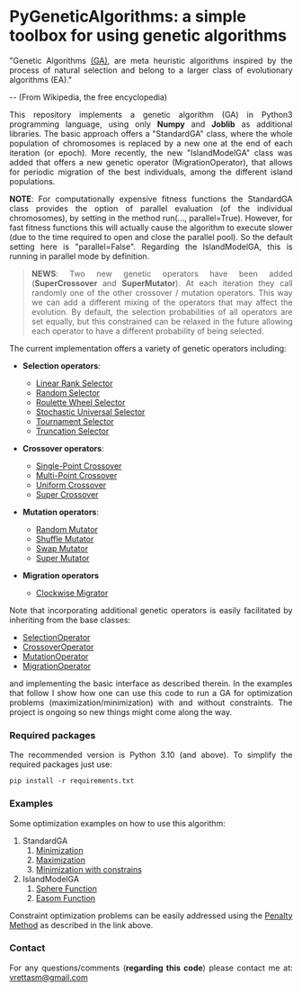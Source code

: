 # PyGeneticAlgorithms: a simple toolbox for using genetic algorithms
<div align="justify">

"Genetic Algorithms [(GA)](https://en.wikipedia.org/wiki/Genetic_algorithm), are meta heuristic algorithms
inspired by the process of natural selection and belong to a larger class of evolutionary algorithms (EA)."

-- (From Wikipedia, the free encyclopedia)

This repository implements a genetic algorithm (GA) in Python3 programming language, using only **Numpy** and **Joblib**
as additional libraries. The basic approach offers a "StandardGA" class, where the whole population of chromosomes is
replaced by a new one at the end of each iteration (or epoch). More recently, the new "IslandModelGA" class was added
that offers a new genetic operator (MigrationOperator), that allows for periodic migration of the best individuals,
among the different island populations.
  
**NOTE**:
For computationally expensive fitness functions the StandardGA class provides the option of parallel evaluation
(of the individual chromosomes), by setting in the method run(..., parallel=True). However, for fast fitness
functions this will actually cause the algorithm to execute slower (due to the time required to open and close the
parallel pool). So the default setting here is "parallel=False". Regarding the IslandModelGA, this is running in
parallel mode by definition.

  > **NEWS**:
  > Two new genetic operators have been added (**SuperCrossover** and **SuperMutator**). At each iteration they call
  > randomly one of the other crossover / mutation operators. This way we can add a different mixing of the operators
  > that may affect the evolution. By default, the selection probabilities of all operators are set equally, but this
  > constrained can be relaxed in the future allowing each operator to have a different probability of being selected.
  >

The current implementation offers a variety of genetic operators including:

- **Selection operators**:
  - [Linear Rank Selector](code/src/operators/selection/linear_rank_selector.py)
  - [Random Selector](code/src/operators/selection/random_selector.py)
  - [Roulette Wheel Selector](code/src/operators/selection/roulette_wheel_selector.py)
  - [Stochastic Universal Selector](code/src/operators/selection/stochastic_universal_selector.py)
  - [Tournament Selector](code/src/operators/selection/tournament_selector.py)
  - [Truncation Selector](code/src/operators/selection/truncation_selector.py)

- **Crossover operators**:
  - [Single-Point Crossover](code/src/operators/crossover/single_point_crossover.py)
  - [Multi-Point Crossover](code/src/operators/crossover/mutli_point_crossover.py)
  - [Uniform Crossover](code/src/operators/crossover/uniform_crossover.py)
  - [Super Crossover](code/src/operators/crossover/super_crossover.py)

- **Mutation operators**:
  - [Random Mutator](code/src/operators/mutation/random_mutator.py)
  - [Shuffle Mutator](code/src/operators/mutation/shuffle_mutator.py)
  - [Swap Mutator](code/src/operators/mutation/swap_mutator.py)
  - [Super Mutator](code/src/operators/mutation/super_mutator.py)

- **Migration operators**
  - [Clockwise Migrator](code/src/operators/migration/clockwise_migration.py)

Note that incorporating additional genetic operators is easily facilitated by inheriting from the base classes:
- [SelectionOperator](code/src/operators/selection/select_operator.py)
- [CrossoverOperator](code/src/operators/crossover/crossover_operator.py)
- [MutationOperator](code/src/operators/mutation/mutate_operator.py)
- [MigrationOperator](code/src/operators/migration/migration_operator.py)

and implementing the basic interface as described therein. In the examples that follow I show how one can use this code
to run a GA for optimization problems (maximization/minimization) with and without constraints. The project is ongoing
so new things might come along the way.

### Required packages

The recommended version is Python 3.10 (and above). To simplify the required packages just use:

    pip install -r requirements.txt

### Examples

Some optimization examples on how to use this algorithm:

1. StandardGA
   1. [Minimization](examples/sphere.ipynb)
   2. [Maximization](examples/rastrigin.ipynb)
   3. [Minimization with constrains](examples/rosenbrock_on_a_disk.ipynb)
2. IslandModelGA
   1. [Sphere Function](examples/sphere_in_parallel.ipynb)
   2. [Easom Function](examples/easom_in_parallel.ipynb)

Constraint optimization problems can be easily addressed using the
[Penalty Method](https://en.wikipedia.org/wiki/Penalty_method) as described in the link above.

### Contact

For any questions/comments (**regarding this code**) please contact me at: vrettasm@gmail.com
